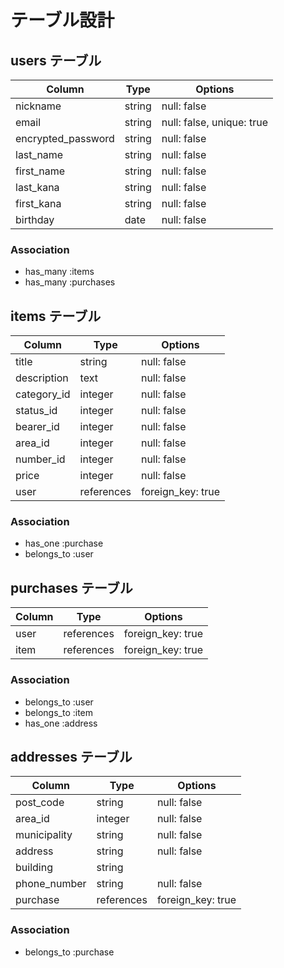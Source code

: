 # テーブル設計

## users テーブル

| Column             | Type    | Options                   |
| ------------------ | ------- | ------------------------- |
| nickname           | string  | null: false               |
| email              | string  | null: false, unique: true |
| encrypted_password | string  | null: false               |
| last_name          | string  | null: false               |
| first_name         | string  | null: false               |
| last_kana          | string  | null: false               |
| first_kana         | string  | null: false               |
| birthday           | date    | null: false               |


### Association

- has_many :items
- has_many :purchases

## items テーブル

| Column        | Type       | Options           |
| ------------- | ---------- | ----------------- |
| title         | string     | null: false       |
| description   | text       | null: false       |
| category_id   | integer    | null: false       |
| status_id     | integer    | null: false       |
| bearer_id     | integer    | null: false       |
| area_id       | integer    | null: false       |
| number_id     | integer    | null: false       |
| price         | integer    | null: false       |
| user          | references | foreign_key: true |

### Association

- has_one :purchase
- belongs_to :user

## purchases テーブル

| Column     | Type       | Options           |
| ---------- | ---------- | ----------------- |
| user       | references | foreign_key: true |
| item       | references | foreign_key: true |

### Association

- belongs_to :user
- belongs_to :item
- has_one :address

## addresses テーブル

| Column        | Type       | Options           |
| ------------- | ---------- | ----------------- |
| post_code     | string     | null: false       |
| area_id       | integer    | null: false       | 
| municipality  | string     | null: false       |
| address       | string     | null: false       |
| building      | string     |                   |
| phone_number  | string     | null: false       |
| purchase      | references | foreign_key: true |


### Association

- belongs_to :purchase
